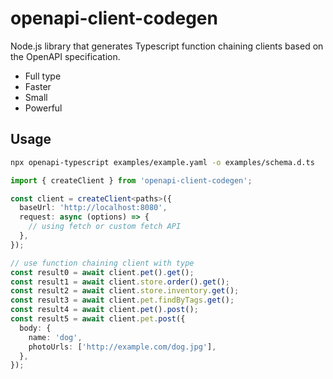 # openapi-client-codegen

Node.js library that generates Typescript function chaining clients based on the OpenAPI specification.

- Full type
- Faster
- Small
- Powerful

## Usage

```sh
npx openapi-typescript examples/example.yaml -o examples/schema.d.ts
```

```ts
import { createClient } from 'openapi-client-codegen';

const client = createClient<paths>({
  baseUrl: 'http://localhost:8080',
  request: async (options) => {
    // using fetch or custom fetch API
  },
});

// use function chaining client with type
const result0 = await client.pet().get();
const result1 = await client.store.order().get();
const result2 = await client.store.inventory.get();
const result3 = await client.pet.findByTags.get();
const result4 = await client.pet().post();
const result5 = await client.pet.post({
  body: {
    name: 'dog',
    photoUrls: ['http://example.com/dog.jpg'],
  },
});
```
